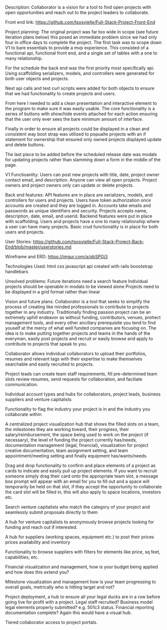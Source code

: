 Description:
Collaborator is a vision for a tool to find open projects with open opportunities
and reach out to the project leaders to collaborate.

Front end link:
https://github.com/tsosvielle/Full-Stack-Project-Front-End

Project planning:
The original project was far too wide in scope (see future iteration plans below)
this posed an immediate problem since we had only four in office days to complete
the project. The first task was to scope down V1 to bare essentials to provide
a mvp experience. This consisted of a functional api, functional front end, and
a single set of tables with a one to many relationship.

For the schedule the back end was the first priority most specifically api.
Using scaffolding serializers, models, and controllers were generated for
both user objects and projects.

Next api calls and test curl scripts were added for both objects to ensure that
we had functionality to create projects and users.

From here I needed to add a clean presentation and interactive element to the
program to make sure it was easily usable. The core functionality is a series
of buttons with show/hide events attached for each action ensuring that the user
only ever sees the bare minimum amount of interface.

Finally in order to ensure all projects could be displayed in a clean and
consistent way boot strap was utilized to popualte projects with an if statement
for ownership that ensured only owned projects displayed update and delete buttons.

The last piece to be added before the scheduled release date was modals for
updating projects rather than slamming down a form in the middle of the page.

V1 Functioanlity:
Users can post new projects with title, date, project owner
contact email, and description. Anyone can view all open projects. Project
owners and project owners only can update or delete projects.

Back end features:
API features are in place are serializers, models, and controllers for users and
projects. Users have token authorization once accounts are created and they
are logged in. Accounts take emails and passwords as unique identifiers and
security. Projects accepts name, description, date, email, and userid. Backend
features were put in place with scaffolding. Users and projects have a one to
many relationship where a user can have many projects. Basic crud functionality
is in place for both users and projects.

User Stories:
https://github.com/tsosvielle/Full-Stack-Project-Back-End/blob/master/userstories.md

Wireframe and ERD:
https://imgur.com/a/qbSPGj3

Technologies Used:
html
css
javascript
api created with rails
boootstrap
handlebars

Unsolved problems:
Future iterations need a search feature
Individual projects should be openable in modals to be viewed alone
Projects need to be displayed in a grid format rather than linear

Vision and future plans:
Collaborator is a tool that seeks to simplify the process of creating like minded
professionals to contribute to projects together in any industry. Traditionally
finding passion project can be an extremely uphill endeavor as without funding,
contributors, venues, prohect management tools, and every other ancillary
prerequisite you tend to find youself at the mercy of what well funded companies
are focusing on. The idea is to make putting together projects and teams in the
hands of the everyman, easily post projects and recruit or easily browse and
apply to contribute to projects that speak to you.

Collaborator allows individual collaborators to upload their portfolios, resumes
and relevant tags with their expertise to make themselves searchable and easily
recruited to projects.

Project leads can create team staff requirements, fill pre-determined team slots
review resumes, send requests for collaboration, and faciliate communication.

Individual account types and hubs for collaborators, project leads, business
suppliers and venture capitalists

Functionality to flag the industry your project is in and the industry you
collaborate within

A centralized project visualization hub that shows the filled slots on a team,
the milestones they are working toward, their progress, their salary/reimbursement,
the space being used to work on the project (if necessary), the level of funding
the project currently has/needs, documentation management (legal, financial),
visualization for project creative documentation, team assignment setting, and
team appointment/meeting setting and finally equipment has/wants/needs.

Drag and drop functionality to confirm and place elements of a project as cards
to indicate and easily pull up project elements. If you want to recruit someone
simply drag their card onto the appropriate team slot, a message box prompt will
appear with an email for you to fill out and a space will temporarily be held
on that slot, if they accept the opportunity to collaborate the card slot will
be filled in, this will also apply to space locations, investors etc.

Search venture capitalists who match the category of your project and seamlessly
submit proposals directly to them

A hub for venture capitalists to anonymously browse projects looking for funding
and reach out if interested.

A hub for suppliers (working spaces, equipment etc.) to post their prices prices
availability and inventory

Functionality to browse suppliers with filters for elements like price, sq feet,
capabilities, etc.

Financial visualization and management, how is your budget being applied and
how does this extend you?

Milestone visualization and management how is your team progressing to overall
goals, metrically who is hitting target and not?

Project deployment, a hub to ensure all your legal ducks are in a row before
going live for profit with a project. Legal staff recruited? Business model
legal elements properly submitted? e.g. 501c3 status. Financial reporting
documentation complete? Again this would have a visual hub.

Tiered collaborator access to project portals.
